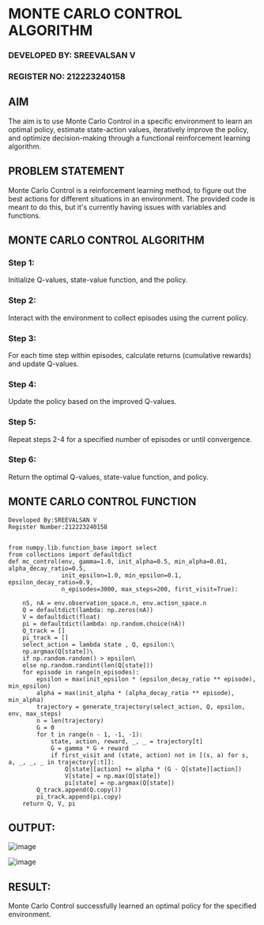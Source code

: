 # MONTE CARLO CONTROL ALGORITHM

### DEVELOPED BY: SREEVALSAN V
### REGISTER NO: 212223240158

## AIM
The aim is to use Monte Carlo Control in a specific environment to learn an optimal policy, estimate state-action values, iteratively improve the policy, and optimize decision-making through a functional reinforcement learning algorithm.

## PROBLEM STATEMENT
Monte Carlo Control is a reinforcement learning method, to figure out the best actions for different situations in an environment. The provided code is meant to do this, but it's currently having issues with variables and functions.

## MONTE CARLO CONTROL ALGORITHM
### Step 1:
Initialize Q-values, state-value function, and the policy.

### Step 2:
Interact with the environment to collect episodes using the current policy.

### Step 3:
For each time step within episodes, calculate returns (cumulative rewards) and update Q-values.

### Step 4:
Update the policy based on the improved Q-values.

### Step 5:
Repeat steps 2-4 for a specified number of episodes or until convergence.

### Step 6:
Return the optimal Q-values, state-value function, and policy.

## MONTE CARLO CONTROL FUNCTION
```
Developed By:SREEVALSAN V
Register Number:212223240158
```
```

from numpy.lib.function_base import select
from collections import defaultdict
def mc_control(env, gamma=1.0, init_alpha=0.5, min_alpha=0.01, alpha_decay_ratio=0.5,
               init_epsilon=1.0, min_epsilon=0.1, epsilon_decay_ratio=0.9,
               n_episodes=3000, max_steps=200, first_visit=True):

    nS, nA = env.observation_space.n, env.action_space.n
    Q = defaultdict(lambda: np.zeros(nA))
    V = defaultdict(float)
    pi = defaultdict(lambda: np.random.choice(nA))
    Q_track = []
    pi_track = []
    select_action = lambda state , Q, epsilon:\
    np.argmax(Q[state])\
    if np.random.random() > epsilon\
    else np.random.randint(len(Q[state]))
    for episode in range(n_episodes):
        epsilon = max(init_epsilon * (epsilon_decay_ratio ** episode), min_epsilon)
        alpha = max(init_alpha * (alpha_decay_ratio ** episode), min_alpha)
        trajectory = generate_trajectory(select_action, Q, epsilon, env, max_steps)
        n = len(trajectory)
        G = 0
        for t in range(n - 1, -1, -1):
            state, action, reward, _, _ = trajectory[t]
            G = gamma * G + reward
            if first_visit and (state, action) not in [(s, a) for s, a, _, _, _ in trajectory[:t]]:
                Q[state][action] += alpha * (G - Q[state][action])
                V[state] = np.max(Q[state])
                pi[state] = np.argmax(Q[state])
        Q_track.append(Q.copy())
        pi_track.append(pi.copy)
    return Q, V, pi
```

## OUTPUT:

![image](https://github.com/Sreevalsan-V/monte-carlo-control/assets/152585309/1a1a773b-e1a5-4ce5-bffe-0a99b3e70b88)

![image](https://github.com/Sreevalsan-V/monte-carlo-control/assets/152585309/d9dcb5d1-d8c3-4c57-bb1e-dcf4f9e33a5a)




## RESULT:
Monte Carlo Control successfully learned an optimal policy for the specified environment.
